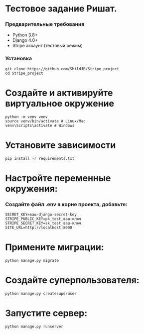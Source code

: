 # Тестовое задание Ришат.

### Предварительные требования
- Python 3.8+
- Django 4.0+
- Stripe аккаунт (тестовый режим)


### Установка

```
git clone https://github.com/ShildJR/Stripe_project
cd Stripe_project
```
# Создайте и активируйте виртуальное окружение
```
python -m venv venv
source venv/bin/activate # Linux/Mac
venv\Scripts\activate # Windows
```
# Установите зависимости 
```
pip install -r requirements.txt
```
# Настройте переменные окружения:
### Создайте файл .env в корне проекта, добавьте:
```
SECRET_KEY=ваш-django-secret-key
STRIPE_PUBLIC_KEY=pk_test_ваш-ключ
STRIPE_SECRET_KEY=sk_test_ваш-ключ
SITE_URL=http://localhost:8000
```
# Примените миграции:
```
python manage.py migrate
```
# Создайте суперпользователя:

```
python manage.py createsuperuser
```
# Запустите сервер:

```
python manage.py runserver
```
